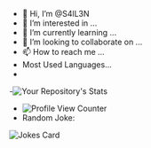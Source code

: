 - 👋 Hi, I’m @S4lL3N
- 👀 I’m interested in ...
- 🌱 I’m currently learning ...
- 💞️ I’m looking to collaborate on ...
- 📫 How to reach me ...
- Most Used Languages...
- 
-![Your Repository's Stats](https://github-readme-stats.vercel.app/api/top-langs/?username=S4lL3N&theme=blue-green)
- ![Profile View Counter](https://komarev.com/ghpvc/?username=S4lL3N)
- Random Joke:
<!-- Markdown -->

![Jokes Card](https://readme-jokes.vercel.app/api)
<!---
S4lL3N/S4lL3N is a ✨ special ✨ repository because its `README.md` (this file) appears on your GitHub profile.
You can click the Preview link to take a look at your changes.
--->
